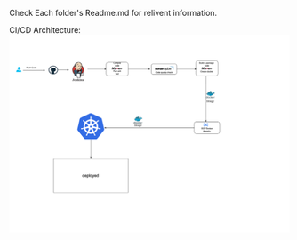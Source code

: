 
Check Each folder's Readme.md for relivent information.

CI/CD Architecture:
![CI/CD Architecture:](images/TrackYourMoney-CI:CD.png)
